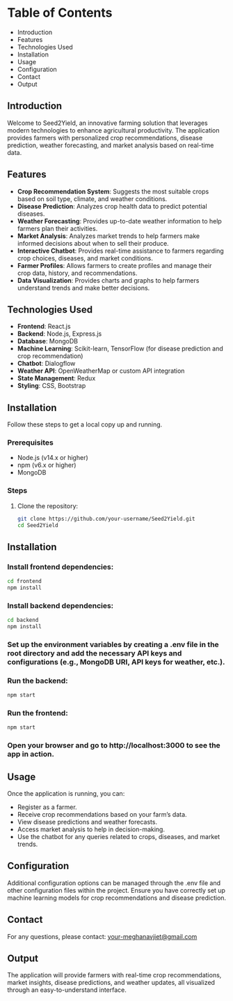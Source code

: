 # Table of Contents
- Introduction
- Features
- Technologies Used
- Installation
- Usage
- Configuration
- Contact
- Output

## Introduction
Welcome to Seed2Yield, an innovative farming solution that leverages modern technologies to enhance agricultural productivity. The application provides farmers with personalized crop recommendations, disease prediction, weather forecasting, and market analysis based on real-time data.

## Features
- **Crop Recommendation System**: Suggests the most suitable crops based on soil type, climate, and weather conditions.
- **Disease Prediction**: Analyzes crop health data to predict potential diseases.
- **Weather Forecasting**: Provides up-to-date weather information to help farmers plan their activities.
- **Market Analysis**: Analyzes market trends to help farmers make informed decisions about when to sell their produce.
- **Interactive Chatbot**: Provides real-time assistance to farmers regarding crop choices, diseases, and market conditions.
- **Farmer Profiles**: Allows farmers to create profiles and manage their crop data, history, and recommendations.
- **Data Visualization**: Provides charts and graphs to help farmers understand trends and make better decisions.

## Technologies Used
- **Frontend**: React.js
- **Backend**: Node.js, Express.js
- **Database**: MongoDB
- **Machine Learning**: Scikit-learn, TensorFlow (for disease prediction and crop recommendation)
- **Chatbot**: Dialogflow
- **Weather API**: OpenWeatherMap or custom API integration
- **State Management**: Redux
- **Styling**: CSS, Bootstrap

## Installation
Follow these steps to get a local copy up and running.

### Prerequisites
- Node.js (v14.x or higher)
- npm (v6.x or higher)
- MongoDB

### Steps
1. Clone the repository:

   ```bash
   git clone https://github.com/your-username/Seed2Yield.git
   cd Seed2Yield
## Installation

### Install frontend dependencies:

```bash
cd frontend
npm install
```

### Install backend dependencies:

```bash
cd backend
npm install
```

### Set up the environment variables by creating a .env file in the root directory and add the necessary API keys and configurations (e.g., MongoDB URI, API keys for weather, etc.).

### Run the backend:

```bash
npm start
```

### Run the frontend:

```bash
npm start
```

### Open your browser and go to http://localhost:3000 to see the app in action.

## Usage
Once the application is running, you can:

- Register as a farmer.
- Receive crop recommendations based on your farm’s data.
- View disease predictions and weather forecasts.
- Access market analysis to help in decision-making.
- Use the chatbot for any queries related to crops, diseases, and market trends.

## Configuration
Additional configuration options can be managed through the .env file and other configuration files within the project. Ensure you have correctly set up machine learning models for crop recommendations and disease prediction.

## Contact
For any questions, please contact: your-meghanavjiet@gmail.com

## Output
The application will provide farmers with real-time crop recommendations, market insights, disease predictions, and weather updates, all visualized through an easy-to-understand interface.
